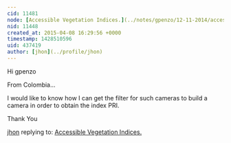 ```yaml
---
cid: 11481
node: [Accessible Vegetation Indices.](../notes/gpenzo/12-11-2014/accessible-vegetation-indices)
nid: 11448
created_at: 2015-04-08 16:29:56 +0000
timestamp: 1428510596
uid: 437419
author: [jhon](../profile/jhon)
---
```


Hi gpenzo 

From Colombia... 

I would like to know how I can get the filter for such cameras to build a camera in order to obtain the index PRI.

Thank You



[jhon](../profile/jhon) replying to: [Accessible Vegetation Indices.](../notes/gpenzo/12-11-2014/accessible-vegetation-indices)

